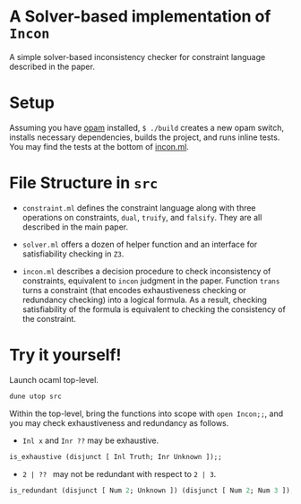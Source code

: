 # A Solver-based implementation of `Incon`

A simple solver-based inconsistency checker for constraint language described in the paper.

# Setup

Assuming you have [opam](https://opam.ocaml.org/doc/Install.html) installed, `$ ./build` creates a new opam switch, installs necessary dependencies, builds the project, and runs inline tests.  You may find the tests at the bottom of [incon.ml](src/incon.ml).

# File Structure in `src`

* `constraint.ml` defines the constraint language along with three operations on constraints, `dual`, `truify`, and `falsify`. They are all described in the main paper.

* `solver.ml` offers a dozen of helper function and an interface for satisfiability checking in `Z3`.

* `incon.ml` describes a decision procedure to check inconsistency of
constraints, equivalent to `incon` judgment in the paper.  Function
`trans` turns a constraint (that encodes exhaustiveness checking or
redundancy checking) into a logical formula.  As a result, checking satisfiability of the formula is equivalent to checking the consistency of the constraint.

# Try it yourself!

Launch ocaml top-level.
```bash
dune utop src
```

Within the top-level, bring the functions into scope with `open Incon;;`, and you may check exhaustiveness and redundancy as follows.

- `Inl x` and `Inr ??` may be exhaustive.

```ocaml
is_exhaustive (disjunct [ Inl Truth; Inr Unknown ]);;
```

- `2 | ?? ` may not be redundant with respect to `2 | 3`.

```ocaml
is_redundant (disjunct [ Num 2; Unknown ]) (disjunct [ Num 2; Num 3 ]);;
```
